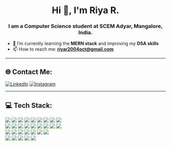 <h1 align="center">Hi 👋, I'm Riya R.</h1>
<h3 align="center">I am a Computer Science student at SCEM Adyar, Mangalore, India.</h3>

- 🌱 I’m currently learning the **MERN stack** and improving my **DSA skills**  
- 📫 How to reach me: **riyar2004oct@gmail.com**

---

## 🌐 Contact Me:
<p>
  <a href="https://www.linkedin.com/" target="_blank"><img alt="LinkedIn" src="https://img.shields.io/badge/LinkedIn-blue?style=for-the-badge&logo=linkedin"></a>
  <a href="https://www.instagram.com/" target="_blank"><img alt="Instagram" src="https://img.shields.io/badge/Instagram-purple?style=for-the-badge&logo=instagram"></a>
</p>

---

## 💻 Tech Stack:
<p>
  <img src="https://img.shields.io/badge/javascript-black?style=for-the-badge&logo=javascript" />
  <img src="https://img.shields.io/badge/html-orange?style=for-the-badge&logo=html5" />
  <img src="https://img.shields.io/badge/css-blue?style=for-the-badge&logo=css3" />
  <img src="https://img.shields.io/badge/mongodb-4DB33D?style=for-the-badge&logo=mongodb&logoColor=white" />
  <img src="https://img.shields.io/badge/node.js-339933?style=for-the-badge&logo=nodedotjs&logoColor=white" />
  <img src="https://img.shields.io/badge/express.js-black?style=for-the-badge&logo=express&logoColor=white" />
  <img src="https://img.shields.io/badge/npm-red?style=for-the-badge&logo=npm" />
  <img src="https://img.shields.io/badge/git-orange?style=for-the-badge&logo=git" />
  <img src="https://img.shields.io/badge/java-red?style=for-the-badge&logo=java" />
  <br />
  <img src="https://img.shields.io/badge/c-00599C?style=for-the-badge&logo=c&logoColor=white" />
  <img src="https://img.shields.io/badge/c++-blue?style=for-the-badge&logo=cplusplus" />
  <img src="https://img.shields.io/badge/sql-4479A1?style=for-the-badge&logo=mysql&logoColor=white" />
  <img src="https://img.shields.io/badge/canva-00C4CC?style=for-the-badge&logo=canva&logoColor=white" />
  <img src="https://img.shields.io/badge/jwt-000000?style=for-the-badge&logo=jsonwebtokens&logoColor=white" />
  <img src="https://img.shields.io/badge/github pages-121013?style=for-the-badge&logo=github&logoColor=white" />
  <img src="https://img.shields.io/badge/embedded c-blue?style=for-the-badge" />
  <img src="https://img.shields.io/badge/render-3F3F3F?style=for-the-badge&logo=render&logoColor=white" />
  <img src="https://img.shields.io/badge/c sharp-239120?style=for-the-badge&logo=c-sharp&logoColor=white" />
  <br />
  <img src="https://img.shields.io/badge/vite-646CFF?style=for-the-badge&logo=vite&logoColor=white" />
  <img src="https://img.shields.io/badge/react-20232A?style=for-the-badge&logo=react&logoColor=61DAFB" />
  <img src="https://img.shields.io/badge/react router-DD0031?style=for-the-badge&logo=reactrouter" />
  <img src="https://img.shields.io/badge/react hooks-61DAFB?style=for-the-badge" />
  <img src="https://img.shields.io/badge/tailwind CSS-38B2AC?style=for-the-badge&logo=tailwindcss&logoColor=white" />
  <img src="https://img.shields.io/badge/netlify-00C7B7?style=for-the-badge&logo=netlify&logoColor=white" />
  <img src="https://img.shields.io/badge/figma-F24E1E?style=for-the-badge&logo=figma&logoColor=white" />
  <br />
  <img src="https://img.shields.io/badge/vercel-000?style=for-the-badge&logo=vercel&logoColor=white" />
  <img src="https://img.shields.io/badge/postman-FF6C37?style=for-the-badge&logo=postman&logoColor=white" />
  <img src="https://img.shields.io/badge/python-3670A0?style=for-the-badge&logo=python&logoColor=ffdd54" />
  <img src="https://img.shields.io/badge/django-092E20?style=for-the-badge&logo=django&logoColor=white" />
  <img src="https://img.shields.io/badge/bootstrap-563D7C?style=for-the-badge&logo=bootstrap&logoColor=white" />
</p>

<!--
**Riya7070/Riya7070** is a ✨ _special_ ✨ repository because its `README.md` (this file) appears on your GitHub profile.

Here are some ideas to get you started:

- 🔭 I’m currently working on ...
- 🌱 I’m currently learning ...
- 👯 I’m looking to collaborate on ...
- 🤔 I’m looking for help with ...
- 💬 Ask me about ...
- 📫 How to reach me: ...
- 😄 Pronouns: ...
- ⚡ Fun fact: ...
-->
